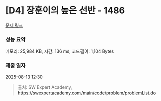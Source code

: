 # [D4] 장훈이의 높은 선반 - 1486 

[문제 링크](https://swexpertacademy.com/main/code/problem/problemDetail.do?contestProbId=AV2b7Yf6ABcBBASw) 

### 성능 요약

메모리: 25,984 KB, 시간: 136 ms, 코드길이: 1,104 Bytes

### 제출 일자

2025-08-13 12:30



> 출처: SW Expert Academy, https://swexpertacademy.com/main/code/problem/problemList.do
